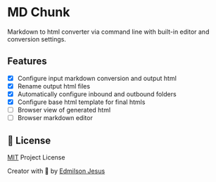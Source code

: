# MD Chunk

Markdown to html converter via command line with built-in editor and conversion settings.

## Features

* [x] Configure input markdown conversion and output html
* [x] Rename output html files
* [x] Automatically configure inbound and outbound folders
* [x] Configure base html template for final htmls
* [ ] Browser view of generated html
* [ ] Browser markdown editor

<a id="license"></a>
## 🤝 License

[MIT](https://github.com/edmilson-dk/md-chunk/blob/main/LICENSE) Project License

Creator with 💙 by [Edmilson Jesus](https://www.linkedin.com/in/edmilson-jesus-4128711b5)
